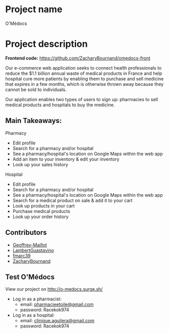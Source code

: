 # Project name
O'Médocs

# Project description
**Frontend code:**
https://github.com/ZacharyBournand/omedocs-front


Our e-commerce web application seeks to connect health professionals to reduce the $1.1 billion annual waste of medical products in France and help hospital cure more patients by enabling them to purchase and sell medicine that expires in a few months, which is otherwise thrown away because they cannot be sold to individuals. 

Our application enables two types of users to sign up: pharmacies to sell medical products and hospitals to buy the medicine.

## Main Takeaways:
Pharmacy
- Edit profile
- Search for a pharmacy and/or hospital
- See a pharmacy/hospital's location on Google Maps within the web app
- Add an item to your inventory & edit your inventory
- Look up your sales history

Hospital
- Edit profile
- Search for a pharmacy and/or hospital
- See a pharmacy/hospital's location on Google Maps within the web app
- Search for a medical product on sale & add it to your cart
- Look up products in your cart
- Purchase medical products
- Look up your order history

## Contributors
- [Geoffrey-Maillot](https://github.com/Geoffrey-Maillot)
- [LambertGuastavino](https://github.com/LambertGuastavino)
- [fmarc39](https://github.com/fmarc39)
- [ZacharyBournand](https://github.com/ZacharyBournand)

## Test O'Médocs
View our project on http://o-medocs.surge.sh/
- Log in as a pharmacist:
  - email: pharmacieetoile@gmail.com
  - password: Racekok974
- Log in as a hospital:
  - email: clinique.aguilera@gmail.com
  - password: Racekok974
